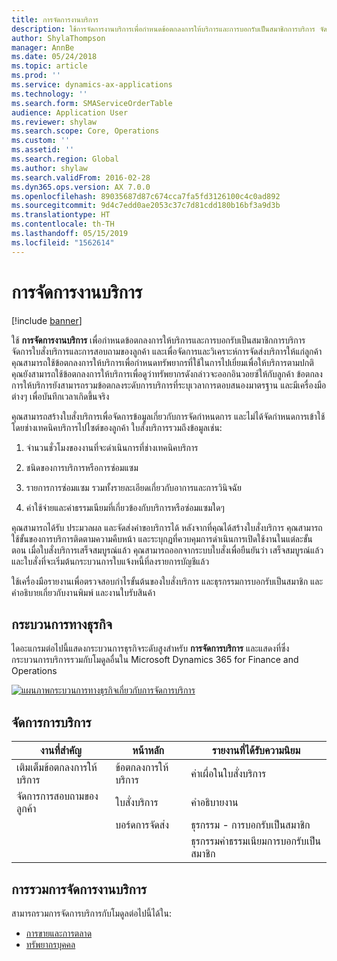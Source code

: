 ```yaml
---
title: การจัดการงานบริการ
description: ใช้การจัดการงานบริการเพื่อกำหนดข้อตกลงการให้บริการและการบอกรับเป็นสมาชิกการบริการ จัดการใบสั่งบริการและการสอบถามของลูกค้า และเพื่อจัดการและวิเคราะห์การจัดส่งบริการให้แก่ลูกค้า
author: ShylaThompson
manager: AnnBe
ms.date: 05/24/2018
ms.topic: article
ms.prod: ''
ms.service: dynamics-ax-applications
ms.technology: ''
ms.search.form: SMAServiceOrderTable
audience: Application User
ms.reviewer: shylaw
ms.search.scope: Core, Operations
ms.custom: ''
ms.assetid: ''
ms.search.region: Global
ms.author: shylaw
ms.search.validFrom: 2016-02-28
ms.dyn365.ops.version: AX 7.0.0
ms.openlocfilehash: 89035687d87c674cca7fa5fd3126100c4c0ad892
ms.sourcegitcommit: 9d4c7edd0ae2053c37c7d81cdd180b16bf3a9d3b
ms.translationtype: HT
ms.contentlocale: th-TH
ms.lasthandoff: 05/15/2019
ms.locfileid: "1562614"
---
```

# <a name="service-management"></a>การจัดการงานบริการ 

[!include [banner](../includes/banner.md)]


ใช้ **การจัดการงานบริการ** เพื่อกำหนดข้อตกลงการให้บริการและการบอกรับเป็นสมาชิกการบริการ จัดการใบสั่งบริการและการสอบถามของลูกค้า และเพื่อจัดการและวิเคราะห์การจัดส่งบริการให้แก่ลูกค้า คุณสามารถใช้ข้อตกลงการให้บริการเพื่อกำหนดทรัพยากรที่ใช้ในการไปเยี่ยมเพื่อให้บริการตามปกติ  คุณยังสามารถใช้ข้อตกลงการให้บริการเพื่อดูว่าทรัพยากรดังกล่าวจะออกอินวอยซ์ให้กับลูกค้า  ข้อตกลงการให้บริการยังสามารถรวมข้อตกลงระดับการบริการที่ระบุเวลาการตอบสนองมาตรฐาน และมีเครื่องมือต่างๆ เพื่อบันทึกเวลาเกิดขึ้นจริง

คุณสามารถสร้างใบสั่งบริการเพื่อจัดการข้อมูลเกี่ยวกับการจัดกำหนดการ และไม่ได้จัดกำหนดการเข้าใช้โดยช่างเทคนิคบริการไปไซต์ของลูกค้า  ใบสั่งบริการรวมถึงข้อมูลเช่น:

1.  จำนวนชั่วโมงของงานที่จะดำเนินการที่ช่างเทคนิคบริการ

2.  ชนิดของการบริการหรือการซ่อมแซม

3.  รายการการซ่อมแซม รวมทั้งรายละเอียดเกี่ยวกับอาการและการวินิจฉัย

4.  ค่าใช้จ่ายและค่าธรรมเนียมที่เกี่ยวข้องกับบริการหรือซ่อมแซมใดๆ

คุณสามารถได้รับ ประมวลผล และจัดส่งคำขอบริการได้ หลังจากที่คุณได้สร้างใบสั่งบริการ คุณสามารถใช้ขั้นของการบริการติดตามความคืบหน้า และระบุกฎที่ควบคุมการดำเนินการเปิดใช้งานในแต่ละขั้นตอน  เมื่อใบสั่งบริการเสร็จสมบูรณ์แล้ว คุณสามารถออกจากระบบใบสั่งเพื่อยืนยันว่า เสร็จสมบูรณ์แล้ว และใบสั่งที่จะเริ่มต้นกระบวนการใบแจ้งหนี้ที่ลงรายการบัญชีแล้ว

ใช้เครื่องมือรายงานเพื่อตรวจสอบกำไรขั้นต้นของใบสั่งบริการ และธุรกรรมการบอกรับเป็นสมาชิก และคำอธิบายเกี่ยวกับงานพิมพ์ และงานใบรับสินค้า

## <a name="business-processes"></a>กระบวนการทางธุรกิจ

ไดอะแกรมต่อไปนี้แสดงกระบวนการธุรกิจระดับสูงสำหรับ **การจัดการบริการ** และแสดงที่ซึ่งกระบวนการบริการรวมกับโมดูลอื่นใน Microsoft Dynamics 365 for Finance and Operations

[![แผนภาพกระบวนการทางธุรกิจเกี่ยวกับการจัดการบริการ](./media/sm_home_page.gif)](./media/sm_home_page.gif)

## <a name="service-management-at-a-glance"></a>จัดการการบริการ

|งานที่สำคัญ           | หน้าหลัก                         |รายงานที่ได้รับความนิยม              |
|--------------------------|---------------------------------------|-----------------------------|
|เติมเต็มข้อตกลงการให้บริการ|ข้อตกลงการให้บริการ                     |ค่าเผื่อในใบสั่งบริการ         |
|จัดการการสอบถามของลูกค้า |ใบสั่งบริการ                         |คำอธิบายงาน             |
|                          |บอร์ดการจัดส่ง                         |ธุรกรรม - การบอกรับเป็นสมาชิก   |
|                          |                                       |ธุรกรรมค่าธรรมเนียมการบอกรับเป็นสมาชิก|


## <a name="integration-of-service-management"></a>การรวมการจัดการงานบริการ

สามารถรวมการจัดการบริการกับโมดูลต่อไปนี้ได้ใน:

  - [การขายและการตลาด](../sales-marketing/overview-sales-marketing.md)
  - [ทรัพยากรบุคคล](https://docs.microsoft.com/en-us/dynamics365/unified-operations/talent/index)

  

